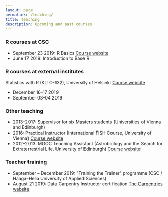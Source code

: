 ```yaml
---
layout: page
permalink: /teaching/
title: Teaching
description: Upcoming and past courses
---
```


### R courses at CSC

- September 23 2019: R Basics [Course website](https://www.csc.fi/web/training/-/r-basics)
- June 17 2019: Introduction to Base R

### R courses at external institutes

Statistics with R (KLTO-132), University of Helsinki [Course website](https://www.github.com/jessepharrison/hy-r-intro)

- December 16–17 2019
- September 03–04 2019

### Other teaching

- 2013–2017: Supervisor for six Masters students (Universities of Vienna and Edinburgh)
- 2016: Practical Instructor (International FISH Course, University of Vienna) [Course website](http://www.microbial-ecology.net/international-fish-course) 
- 2012–2013: MOOC Teaching Assistant (Astrobiology and the Search for Extraterrestrial Life, University of Edinburgh) [Course website](https://www.coursera.org/learn/astrobiology)

### Teacher training

- September – December 2019: "Training the Trainer" programme (CSC / Haaga-Helia University of Applied Sciences)
- August 21 2019: Data Carpentry Instructor certification [The Carpentries website](https://carpentries.org/)
